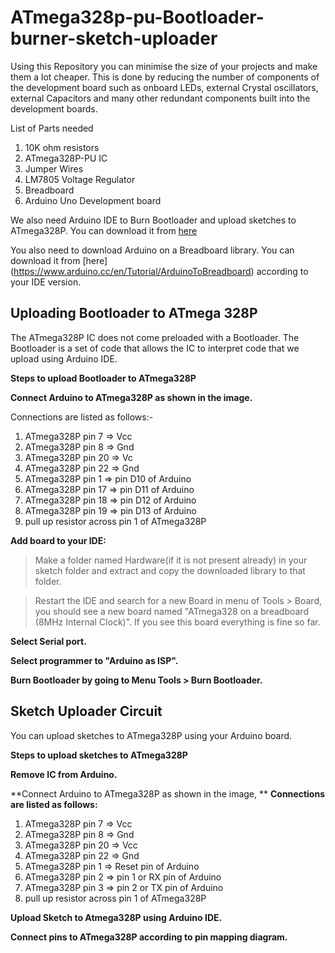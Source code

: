 # ATmega328p-pu-Bootloader-burner-sketch-uploader
Using this Repository you can minimise the size of your projects and make them a lot cheaper. This is done by reducing the number of components of the development board such as onboard LEDs, external Crystal oscillators, external Capacitors and many other redundant components built into the development boards.

List of Parts needed

1. 10K ohm resistors
2. ATmega328P-PU IC
3. Jumper Wires
4. LM7805 Voltage Regulator
5. Breadboard
6. Arduino Uno Development board 

We also need Arduino IDE to Burn Bootloader and upload sketches to ATmega328P. You can download it from [here](https://www.arduino.cc/)

You also need to download Arduino on a Breadboard library. You can download it from [here] (https://www.arduino.cc/en/Tutorial/ArduinoToBreadboard) according to your IDE version.

## Uploading Bootloader to ATmega 328P

The ATmega328P IC does not come preloaded with a Bootloader. The Bootloader is a set of code that allows the IC to interpret code that we upload using Arduino IDE.

**Steps to upload Bootloader to ATmega328P**

**Connect Arduino to ATmega328P as shown in the image.**

Connections are listed as follows:-

1. ATmega328P pin 7 => Vcc
2. ATmega328P pin 8 => Gnd
3. ATmega328P pin 20 => Vc
4. ATmega328P pin 22 => Gnd
5. ATmega328P pin 1 => pin D10 of Arduino
6. ATmega328P pin 17 => pin D11 of Arduino
7. ATmega328P pin 18 => pin D12 of Arduino
8. ATmega328P pin 19 => pin D13 of Arduino
9. pull up resistor across pin 1 of ATmega328P

**Add board to your IDE:**

> Make a folder named Hardware(if it is not present already) in your sketch folder and extract and copy the downloaded library to that folder.

> Restart the IDE and search for a new Board in menu of Tools > Board, you should see a new board named "ATmega328 on a breadboard (8MHz Internal Clock)". If you see this board everything is fine so far.

**Select Serial port.**

**Select programmer to "Arduino as ISP".**

**Burn Bootloader by going to Menu Tools > Burn Bootloader.**

## Sketch Uploader Circuit

You can upload sketches to ATmega328P using your Arduino board.

**Steps to upload sketches to ATmega328P**

**Remove IC from Arduino.**

**Connect Arduino to ATmega328P as shown in the image, **
**Connections are listed as follows:**

1. ATmega328P pin 7 => Vcc
2. ATmega328P pin 8 => Gnd
3. ATmega328P pin 20 => Vcc
4. ATmega328P pin 22 => Gnd
5. ATmega328P pin 1 => Reset pin of Arduino
6. ATmega328P pin 2 => pin 1 or RX pin of Arduino
7. ATmega328P pin 3 => pin 2 or TX pin of Arduino
8. pull up resistor across pin 1 of ATmega328P

**Upload Sketch to Atmega328P using Arduino IDE.**

**Connect pins to ATmega328P according to pin mapping diagram.**

